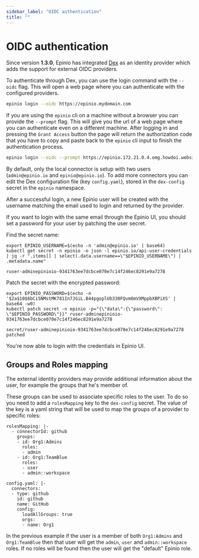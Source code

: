 ```yaml
---
sidebar_label: "OIDC authentication"
title: ""
---
```


# OIDC authentication

Since version **1.3.0**, Epinio has integrated [Dex](https://dexidp.io/) as an identity provider which adds the support for external OIDC providers.

To authenticate through Dex, you can use the login command with the `--oidc` flag. This will open a web page where you can authenticate with the configured providers.

```bash
epinio login --oidc https://epinio.mydomain.com
```

If you are using the `epinio` cli on a machine without a browser you can provide the `--prompt` flag. This will give you the url of a web page where you can authenticate even on a different machine. After logging in and pressing the `Grant Access` button the page will return the authorization code that you have to copy and paste back to the `epinio` cli input to finish the authentication process.

```bash
epinio login --oidc --prompt https://epinio.172.21.0.4.omg.howdoi.website
```

By default, only the local connector is setup with two users (`admin@epinio.io` and `epinio@epinio.io`).
To add more connectors you can edit the Dex configuration file (key `config.yaml`), stored in the `dex-config` secret in the `epinio` namespace.

After a successful login, a new Epinio user will be created with the username matching the email used to login and returned by the provider.


If you want to login with the same email through the Epinio UI, you should set a password for your user by patching the user secret.

Find the secret name:
```
export EPINIO_USERNAME=$(echo -n 'admin@epinio.io' | base64)
kubectl get secret -n epinio -o json -l epinio.io/api-user-credentials | jq -r ".items[] | select(.data.username==\"$EPINIO_USERNAME\") | .metadata.name"

ruser-adminepinioio-9341763ee7dcbce070e7c14f246ec8291e9a7278
```

Patch the secret with the encrypted password:
```
export EPINIO_PASSWORD=$(echo -n '$2a$10$6bCi5NMstMK781In7JGiL.B44pgoplUb330FQvm6mVXMppbXBPiXS' | base64 -w0)
kubectl patch secret -n epinio -p="{\"data\":{\"password\": \"$EPINIO_PASSWORD\"}}" ruser-adminepinioio-9341763ee7dcbce070e7c14f246ec8291e9a7278

secret/ruser-adminepinioio-9341763ee7dcbce070e7c14f246ec8291e9a7278 patched
```

You're now able to login with the credentials in Epinio UI.

## Groups and Roles mapping

The external identity providers may provide additional information about the user, for example the groups that he's member of.  

These groups can be used to associate specific roles to the user. To do so you need to add a `rolesMapping` key to the `dex-config` secret. The value of the key is a yaml string that will be used to map the groups of a provider to specific roles:

```
rolesMapping: |-
  - connectorId: github
    groups:
    - id: Org1:Admins
      roles:
      - admin
    - id: Org1:TeamBlue
      roles:
      - user
      - admin::workspace

config.yaml: |-
  connectors:
  - type: github
    id: github
    name: GitHub
    config:
      loadAllGroups: true
      orgs:
      - name: Org1
```

In the previous example if the user is a member of both `Org1:Admins` and `Org1:TeamBlue` then that user will get the `admin`, `user` and `admin::workspace` roles. If no roles will be found then the user will get the "default" Epinio role.
